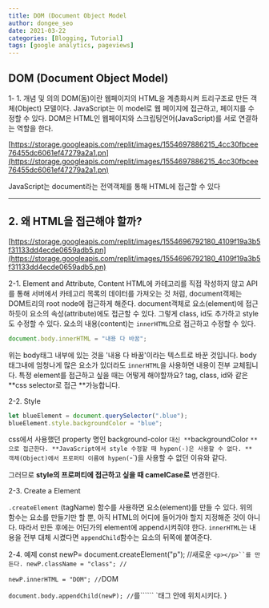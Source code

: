 ```yaml
---
title: DOM (Document Object Model
author: dongee_seo
date: 2021-03-22
categories: [Blogging, Tutorial]
tags: [google analytics, pageviews]
---
```


## DOM (Document Object Model)

1- 1. 개념 및 의의
DOM(돔)이란 웹페이지의 HTML을 계층화시켜 트리구조로 만든 객체(Object) 모델이다.
JavaScript는 이 model로 웹 페이지에 접근하고, 페이지를 수정할 수 있다.
DOM은 HTML인 웹페이지와 스크립팅언어(JavaScript)를 서로 연결하는 역할을 한다.

[https://storage.googleapis.com/replit/images/1554697886215_4cc30fbcee76455dc6061ef47279a2a1.pn](https://storage.googleapis.com/replit/images/1554697886215_4cc30fbcee76455dc6061ef47279a2a1.pn)

JavaScript는 document라는 전역객체를 통해 HTML에 접근할 수 있다

---

## 2. 왜 HTML을 접근해야 할까?

[https://storage.googleapis.com/replit/images/1554696792180_4109f19a3b5f31133dd4ecde0659adb5.pn](https://storage.googleapis.com/replit/images/1554696792180_4109f19a3b5f31133dd4ecde0659adb5.pn)

2-1. Element and Attribute, Content
HTML에 카테고리를 직접 작성하지 않고 API를 통해 서버에서 카테고리 목록의 데이터를 가져오는 것 처럼, document객체는 DOM트리의 root node에 접근하게 해준다.
document객체로 요소(element)에 접근하듯이 요소의 속성(attribute)에도 접근할 수 있다.
그렇게 class, id도 추가하고 style도 수정할 수 있다.
요소의 내용(content)는 `innerHTML`으로 접근하고 수정할 수 있다.

```jsx
document.body.innerHTML = "내용 다 바꿈";
```

위는 body태그 내부에 있는 것을 '내용 다 바꿈'이라는 텍스트로 바꾼 것입니다. body태그내에 엄청나게 많은 요소가 있더라도 `innerHTML`을 사용하면 내용이 전부 교체됩니다. 특정 element를 접근하고 싶을 때는 어떻게 해야할까요? tag, class, id와 같은 **css selector로 접근 **가능합니다.

2-2. Style

```jsx
let blueElement = document.querySelector(".blue");
blueElement.style.backgroundColor = "blue";
```

css에서 사용했던 property 명인 background-color `대신 **`backgroundColor `**으로 접근한다. **JavaScript에서 style 수정할 때 hypen(-)은 사용할 수 없다. ** 객체(Object)에서 프로퍼티 이름에 hypen(`-`)을 사용할 수 없던 이유와 같다.

그러므로 **style의 프로퍼티에 접근하고 싶을 때 camelCase로** 변경한다.

2-3. Create a Element

`.createElement` (tagName) 함수를 사용하면 요소(element)를 만들 수 있다.
위의 함수는 요소를 만들기만 할 뿐, 아직 HTML의 어디에 들어가야 할지 지정해준 것이 아니다.
따라서 만든 후에는 어딘가의 element에 append시켜줘야 한다.
`innerHTML`는 내용을 전부 대체 시켰다면 `appendChild`함수는 요소의 뒤쪽에 붙여준다.

2-4. 예제
const newP= document.createElement("p"); //새로운 ` <p></p>``를 만든다. newP.className = "class"; // `

`newP.innerHTML = "DOM"; //`DOM

`document.body.appendChild(newP); //`를``````<span> `태그 안에 위치시키다.
}
